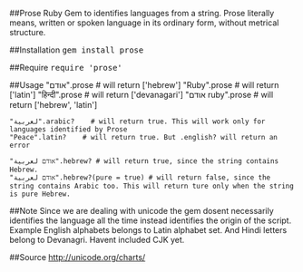 ##Prose
Ruby Gem to identifies languages from a string. Prose literally means, written or spoken language in its ordinary form, without metrical structure.

##Installation
<tt>gem install prose</tt>

##Require
<tt>require 'prose'</tt>

##Usage
	"אודם".prose       # will return ['hebrew']
	"Ruby".prose      # will return ['latin']
	"हिन्दी".prose      # will return ['devanagari']
	"אודם ruby".prose  # will return ['hebrew', 'latin']

	"لعربية".arabic?    # will return true. This will work only for languages identified by Prose
	"Peace".latin?    # will return true. But .english? will return an error

	"אודם لعربية".hebrew? # will return true, since the string contains Hebrew.
	"אודם لعربية".hebrew?(pure = true) # will return false, since the string contains Arabic too. This will return ture only when the string is pure Hebrew.


##Note
 Since we are dealing with unicode the gem dosent necessarily identifies the language all the time instead identifies the origin of the script. Example English alphabets belongs to Latin alphabet set. And Hindi letters belong to Devanagri. Havent included CJK yet.

##Source
http://unicode.org/charts/